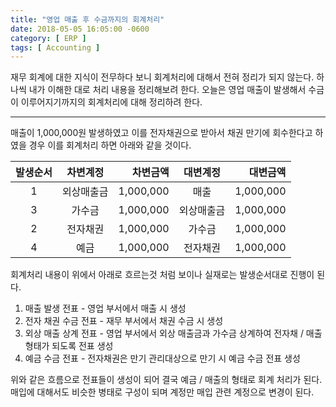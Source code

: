 ```yaml
---
title: "영업 매출 후 수금까지의 회계처리"
date: 2018-05-05 16:05:00 -0600
category: [ ERP ]
tags: [ Accounting ]
---
```

재무 회계에 대한 지식이 전무하다 보니 회계처리에 대해서 전혀 정리가 되지 않는다.
하나씩 내가 이해한 대로 처리 내용을 정리해보려 한다.
오늘은 영업 매출이 발생해서 수금이 이루어지기까지의 회계처리에 대해 정리하려 한다.

***
매출이 1,000,000원 발생하였고 이를 전자채권으로 받아서 채권 만기에 회수한다고 하였을 경우 이를 회계처리 하면 아래와 같을 것이다.

|발생순서|차변계정|차변금액|대변계정|대변금액|
|:---:|:---:|---:|:---:|---:|
|1|외상매출금|1,000,000|매출|1,000,000|
|3|가수금|1,000,000|외상매출금|1,000,000|
|2|전자채권|1,000,000|가수금|1,000,000|
|4|예금|1,000,000|전자채권|1,000,000|

회계처리 내용이 위에서 아래로 흐르는것 처럼 보이나 실재로는 발생순서대로 진행이 된다.

1. 매출 발생 전표 - 영업 부서에서 매출 시 생성
2. 전자 채권 수금 전표 - 재무 부서에서 채권 수금 시 생성
3. 외상 매출 상계 전표 - 영업 부서에서 외상 매출금과 가수금 상계하여 전자채 / 매출 형태가 되도록 전표 생성
4. 예금 수금 전표 - 전자채권은 만기 관리대상으로 만기 시 예금 수금 전표 생성

위와 같은 흐름으로 전표들이 생성이 되어 결국 예금 / 매출의 형태로 회계 처리가 된다. 매입에 대해서도 비슷한 병태로 구성이 되며 계정만 매입 관련 계정으로 변경이 된다.